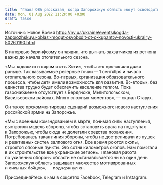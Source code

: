 ```yaml
---
title: "Глава ОВА рассказал, когда Запорожскую область могут освободить от оккупантов"
date: Mon, 01 Aug 2022 11:28:00 +0300
draft: false
---
```

Источник: Новое Время https://nv.ua/ukraine/events/kogda-zaporozhskuyu-oblast-mogut-osvobodit-ot-okkupantov-novosti-ukrainy-50260190.html


В интервью Укринформу он заявил, что выгнать захватчиков из региона важно до начала отопительного сезона.

«Мы надеемся и верим в это. Хотим, чтобы это произошло даже раньше. Так называемые реперные точки — 1 сентября и начало отопительного сезона. Во-первых, организация образовательного процесса, чтобы дети имели возможность для развития. Во-вторых, без единства трудно будет обеспечить население теплом. Пока газоснабжение отсутствует в Бердянске, Мелитопольском, Васильевском районах. Много сложных моментов», — сказал Старух.

Он также прокомментировал сценарий возможного нового наступления российской армии на Запорожье.

«Мы с военным командованием в марте, понимая силы наступления, выстроили модель обороны, чтобы остановить врага на подступах к Запорожью, чтобы сюда не долетали средства поражения. Потребовалась такая линия обороны, чтобы не достреливали из пушек и реактивных систем залпового огня. Все время роются окопы, строятся опорные пункты. Это сотни километров окопов. Нам помогали в их строительстве все украинские регионы. Плановая работа по усилению обороны области не останавливается ни на один день. Запорожскую область защищает множество мотивированных и сильных бойцов», — подчеркнул он.

Присоединяйтесь к нам в соцсетях Facebook, Telegram и Instagram.
